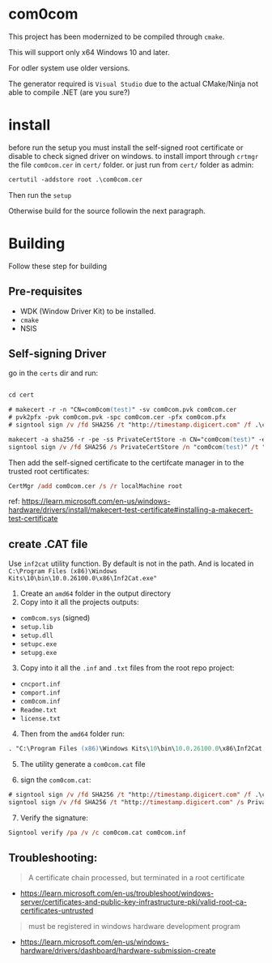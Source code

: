 # com0com

This project has been modernized to be compiled through `cmake`.

This will support only x64 Windows 10 and later.

For odler system use older versions.

The generator required is `Visual Studio` due to the actual CMake/Ninja not able to compile .NET (are you sure?)

# install

before run the setup you must install the self-signed root certificate or disable to check signed driver on windows.
to install import through `crtmgr` the file `com0com.cer` in `cert/` folder.
or just run from `cert/` folder as admin:
```ps
certutil -addstore root .\com0com.cer
```

Then run the `setup`

Otherwise build for the source followin the next paragraph.

# Building

Follow these step for building

## Pre-requisites

- WDK (Window Driver Kit) to be installed.
- `cmake`
- NSIS

## Self-signing Driver

go in the `certs` dir and run:

```ps

cd cert

# makecert -r -n "CN=com0com(test)" -sv com0com.pvk com0com.cer
# pvk2pfx -pvk com0com.pvk -spc com0com.cer -pfx com0com.pfx
# signtool sign /v /fd SHA256 /t "http://timestamp.digicert.com" /f .\com0com.pfx  ..\out\build\x64-Release\sys\Release\com0com.sys

makecert -a sha256 -r -pe -ss PrivateCertStore -n CN="com0com(test)" -eku 1.3.6.1.5.5.7.3.3 com0com.cer 
signtool sign /v /fd SHA256 /s PrivateCertStore /n "com0com(test)" /t "http://timestamp.digicert.com"  ..\out\build\x64-Release\sys\Release\com0com.sys
```


 Then add the self-signed certificate to the certifcate manager in to the trusted root certificates:
```ps
CertMgr /add com0com.cer /s /r localMachine root
```
ref: https://learn.microsoft.com/en-us/windows-hardware/drivers/install/makecert-test-certificate#installing-a-makecert-test-certificate

## create .CAT file

Use `inf2cat` utility function. By default is not in the path.
And is located in `C:\Program Files (x86)\Windows Kits\10\bin\10.0.26100.0\x86\Inf2Cat.exe"`

1. Create an `amd64` folder in the output directory
2. Copy into it all the projects outputs:
- `com0com.sys` (signed)
- `setup.lib`
- `setup.dll`
- `setupc.exe`
- `setupg.exe`
3. Copy into it all the `.inf` and `.txt` files from the root repo project:
- `cncport.inf`
- `comport.inf`
- `com0com.inf`
- `Readme.txt`
- `license.txt`


4. Then from the `amd64` folder run:
```ps
. "C:\Program Files (x86)\Windows Kits\10\bin\10.0.26100.0\x86\Inf2Cat.exe" /driver:. /os:10_x64 /v
```

5. The utility generate a `com0com.cat` file

6. sign the `com0com.cat`:
```ps
# signtool sign /v /fd SHA256 /t "http://timestamp.digicert.com" /f .\com0com.pfx  ..\out\amd64\com0com.cat
signtool sign /v /fd SHA256 /t "http://timestamp.digicert.com" /s PrivateCertStore /n "com0com(test)"  ..\out\amd64\com0com.cat
```

7. Verify the signature:
```ps
Signtool verify /pa /v /c com0com.cat com0com.inf
```

## Troubleshooting:

> A certificate chain processed, but terminated in a root certificate
- https://learn.microsoft.com/en-us/troubleshoot/windows-server/certificates-and-public-key-infrastructure-pki/valid-root-ca-certificates-untrusted

> must be registered in windows hardware development program
- https://learn.microsoft.com/en-us/windows-hardware/drivers/dashboard/hardware-submission-create
